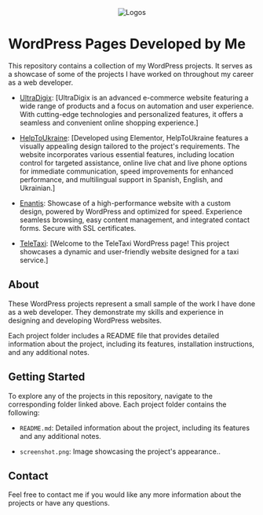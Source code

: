 <div align="center">
    <img src="https://i.imgur.com/sGmWKZ1.png" alt="Logos">
</div>

# WordPress Pages Developed by Me
This repository contains a collection of my WordPress projects. It serves as a showcase of some of the projects I have worked on throughout my career as a web developer.

- [UltraDigix](./Pages/UltraDigix): [UltraDigix is an advanced e-commerce website featuring a wide range of products and a focus on automation and user experience. With cutting-edge technologies and personalized features, it offers a seamless and convenient online shopping experience.]

- [HelpToUkraine](./Pages/HelpToUkraine): [Developed using Elementor, HelpToUkraine features a visually appealing design tailored to the project's requirements. The website incorporates various essential features, including location control for targeted assistance, online live chat and live phone options for immediate communication, speed improvements for enhanced performance, and multilingual support in Spanish, English, and Ukrainian.]

- [Enantis](./Pages/Enantis): Showcase of a high-performance website with a custom design, powered by WordPress and optimized for speed. Experience seamless browsing, easy content management, and integrated contact forms. Secure with SSL certificates.

- [TeleTaxi](./Pages/TeleTaxi): [Welcome to the TeleTaxi WordPress page! This project showcases a dynamic and user-friendly website designed for a taxi service.]


## About

These WordPress projects represent a small sample of the work I have done as a web developer. They demonstrate my skills and experience in designing and developing WordPress websites.

Each project folder includes a README file that provides detailed information about the project, including its features, installation instructions, and any additional notes.


## Getting Started

To explore any of the projects in this repository, navigate to the corresponding folder linked above. Each project folder contains the following:

- `README.md`: Detailed information about the project, including its features and any additional notes.

- `screenshot.png`: Image showcasing the project's appearance..

## Contact

Feel free to contact me if you would like any more information about the projects or have any questions.
